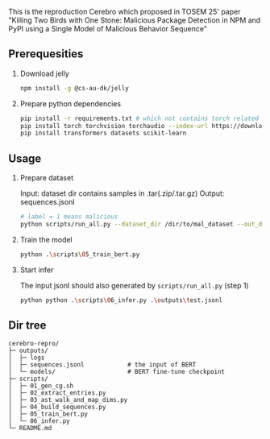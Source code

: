 This is the reproduction Cerebro which proposed in TOSEM 25' paper "Killing Two Birds with One Stone: Malicious Package Detection in NPM and PyPI using a Single Model of Malicious Behavior Sequence"


## Prerequesities

1. Download jelly

    ```bash
    npm install -g @cs-au-dk/jelly
    ```

2. Prepare python dependencies

    ```bash
    pip install -r requirements.txt # which not contains torch related dependencies
    pip install torch torchvision torchaudio --index-url https://download.pytorch.org/whl/cu121  # switch CUDA/CPU if needed
    pip install transformers datasets scikit-learn
    ```

## Usage

1. Prepare dataset

    Input: dataset dir contains samples in .tar(.zip/.tar.gz)
    Output: sequences.jsonl 

    ```bash
    # label = 1 means malicious
    python scripts/run_all.py --dataset_dir /dir/to/mal_dataset --out_dir ./outputs  --jelly_timeout 1000 --label 1 --parallel_batches 6
    ```

2. Train the model

    ```bash
    python .\scripts\05_train_bert.py
    ```

3. Start infer

    The input jsonl should also generated by `scripts/run_all.py` (step 1)
    ```bash
    python python .\scripts\06_infer.py .\outputs\test.jsonl
    ```

## Dir tree

```
cerebro-repro/
├─ outputs/
│  ├─ logs
│  ├─ sequences.jsonl            # the input of BERT
│  └─ models/                    # BERT fine-tune checkpoint
├─ scripts/
│  ├─ 01_gen_cg.sh
│  ├─ 02_extract_entries.py
│  ├─ 03_ast_walk_and_map_dims.py
│  ├─ 04_build_sequences.py
│  ├─ 05_train_bert.py
│  └─ 06_infer.py
└─ README.md
```
